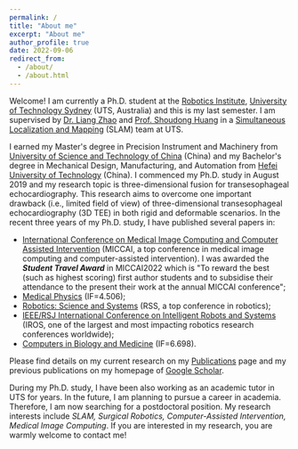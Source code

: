 ```yaml
---
permalink: /
title: "About me"
excerpt: "About me"
author_profile: true
date: 2022-09-06
redirect_from: 
  - /about/
  - /about.html
---
```


Welcome! I am currently a Ph.D. student at the [Robotics Institute](https://www.uts.edu.au/research/robotics-institute), [University of Technology Sydney](https://www.uts.edu.au/) (UTS, Australia) and this is my last semester. I am supervised by [Dr. Liang Zhao](https://profiles.uts.edu.au/Liang.Zhao) and [Prof. Shoudong Huang](https://profiles.uts.edu.au/Shoudong.Huang) in a [Simultaneous Localization and Mapping](https://en.wikipedia.org/wiki/Simultaneous_localization_and_mapping) (SLAM) team at UTS. 

I earned my Master's degree in Precision Instrument and Machinery from [University of Science and Technology of China](https://en.ustc.edu.cn/) (China) and my Bachelor's degree in Mechanical Design, Manufacturing, and Automation from [Hefei University of Technology](https://en.hfut.edu.cn/) (China). I commenced my Ph.D. study in August 2019 and my research topic is three-dimensional fusion for transesophageal echocardiography. This research aims to overcome one important drawback (i.e., limited field of view) of three-dimensional transesophageal echocardiography (3D TEE) in both rigid and deformable scenarios. In the recent three years of my Ph.D. study, I have published several papers in:
- [International Conference on Medical Image Computing and Computer Assisted Intervention](http://www.miccai.org/) (MICCAI, a top conference in medical image computing and computer-assisted intervention). I was awarded the ***Student Travel Award*** in MICCAI2022 which is "To reward the best (such as highest scoring) first author students and to subsidise their attendance to the present their work at the annual MICCAI conference";
- [Medical Physics](https://aapm.onlinelibrary.wiley.com/journal/24734209) (IF=4.506);
- [Robotics: Science and Systems](https://roboticsconference.org/) (RSS, a top conference in robotics);
- [IEEE/RSJ International Conference on Intelligent Robots and Systems](https://www.ieee-ras.org/conferences-workshops/financially-co-sponsored/iros) (IROS, one of the largest and most impacting robotics research conferences worldwide);
- [Computers in Biology and Medicine](https://www.sciencedirect.com/journal/computers-in-biology-and-medicine) (IF=6.698).

Please find details on my current research on my [Publications](publications) page and my previous publications on my homepage of [Google Scholar](https://scholar.google.com/citations?user=3-t9imkAAAAJ&hl=en).

During my Ph.D. study, I have been also working as an academic tutor in UTS for years. In the future, I am planning to pursue a career in academia. Therefore, I am now searching for a postdoctoral position. My research interests include *SLAM, Surgical Robotics, Computer-Assisted Intervention, Medical Image Computing*. If you are interested in my research, you are warmly welcome to contact me!
